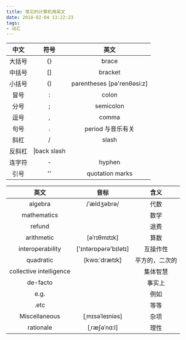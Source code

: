 ```yaml
---
title: 常见的计算机用英文
date: 2018-02-04 13:22:23
tags:
- 词汇
---
```

|中文|符号|英文|
|:--:|:--:|:--:|
|大括号|{}| brace|
|中括号|[]|bracket|
|小括号|()|parentheses [pə'renθəsi:z]| 
|冒号|:|colon|
|分号|;|semicolon|因为分号是冒号的变种，所以叫做semiccolon|
|逗号|,|comma|
|句号|.|period 与音乐有关|
|斜杠|/|slash|
|反斜杠|\|back slash|
|连字符|-|hyphen|
|引号|''|quotation marks|

|英文|音标|含义|
|:--:|:--:|:--:|
|algebra |/ˈældʒəbrə/| 代数|
|mathematics|| 数学|
|refund||退费|
|arithmetic|[əˈrɪθmɪtɪk]|算数|
|interoperability|['ɪntərɒpərə'bɪlətɪ]|互操作性|
|quadratic| [kwɑ:ˈdrætɪk]|平方的，二次的|
|collective intelligence||集体智慧|
|de-facto||事实上|
|e.g.||例如|
|.etc||等等|
|Miscellaneous|[ˌmɪsəˈleɪniəs]|杂项|
|rationale|[ˌræʃəˈnɑ:l]|理性|